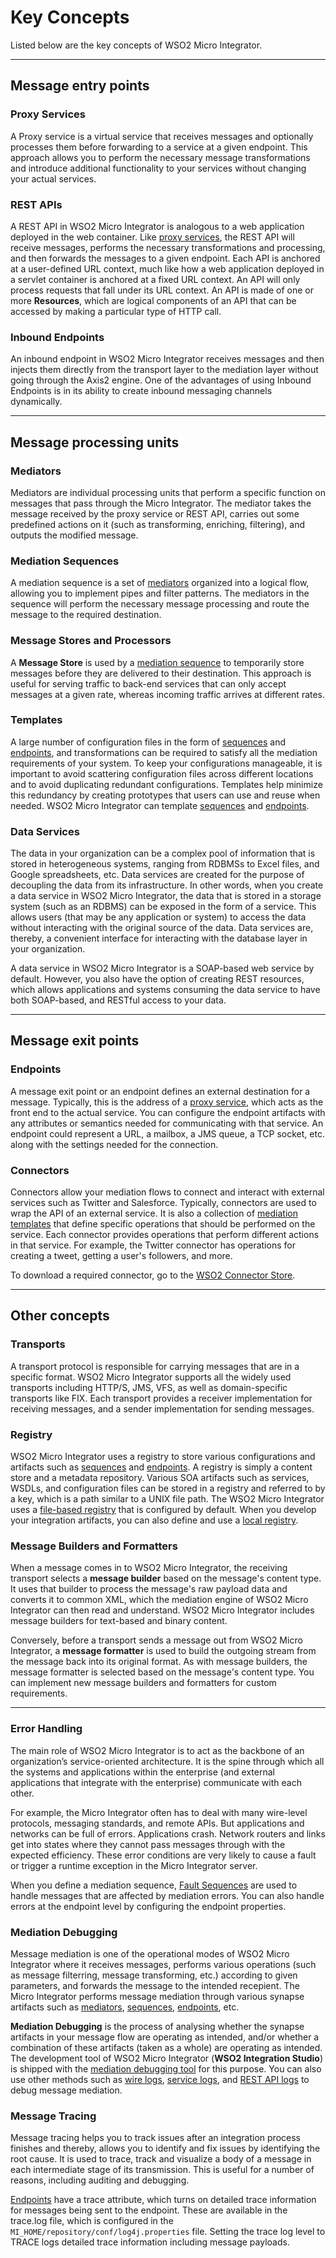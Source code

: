 # Key Concepts

Listed below are the key concepts of WSO2 Micro Integrator.

---

## Message entry points

### Proxy Services

A Proxy service is a virtual service that receives messages and optionally processes them before forwarding to a service at a given endpoint. This approach allows you to perform the necessary message transformations and introduce additional functionality to your services without changing your actual services. 

### REST APIs

A REST API in WSO2 Micro Integrator is analogous to a web application deployed in the web container. Like [proxy services](#proxy-services), the REST API will receive messages, performs the necessary transformations and processing, and then forwards the messages to a given endpoint. Each API is anchored at a user-defined URL context, much like how a web application deployed in a servlet container is anchored at a fixed URL context. An API will only process requests that fall under its URL context. An API is made of one or more **Resources**, which are logical components of an API that can be accessed by making a particular type of HTTP call. 

### Inbound Endpoints

An inbound endpoint in WSO2 Micro Integrator receives messages and then injects them directly from the transport layer to the mediation layer without going through the Axis2 engine. One of the advantages of using Inbound Endpoints is in its ability to create inbound messaging channels dynamically.

---

## Message processing units

### Mediators

Mediators are individual processing units that perform a specific function on messages that pass through the Micro Integrator. The mediator takes the message received by the proxy service or REST API, carries out some predefined actions on it (such as transforming, enriching, filtering), and outputs the modified message. 

### Mediation Sequences

A mediation sequence is a set of [mediators](#mediators) organized into a logical flow, allowing you to implement pipes and filter patterns. The mediators in the sequence will perform the necessary message processing and route the message to the required destination. 

### Message Stores and Processors

A **Message Store** is used by a [mediation sequence](#mediation-sequences) to temporarily store messages before they are delivered to their destination. This approach is useful for serving traffic to back-end services that can only accept messages at a given rate, whereas incoming traffic arrives at different rates. 

### Templates

A large number of configuration files in the form of [sequences](#mediation-sequences) and [endpoints](#endpoints), and transformations can be required to satisfy all the mediation requirements of your system. To keep your configurations manageable, it is important to avoid scattering configuration files across different locations and to avoid duplicating redundant configurations. Templates help minimize this redundancy by creating prototypes that users can use and reuse when needed. WSO2 Micro Integrator can template [sequences](#mediation-sequences) and [endpoints](#endpoints).

### Data Services 

The data in your organization can be a complex pool of information that is stored in heterogeneous systems, ranging from RDBMSs to Excel files, and Google spreadsheets, etc. Data services are created for the purpose of decoupling the data from its infrastructure. In other words, when you create a data service in WSO2 Micro Integrator, the data that is stored in a storage system (such as an RDBMS) can be exposed in the form of a service. This allows users (that may be any application or system) to access the data without interacting with the original source of the data. Data services are, thereby, a convenient interface for interacting with the database layer in your organization.

A data service in WSO2 Micro Integrator is a SOAP-based web service by default. However, you also have the option of creating REST resources, which allows applications and systems consuming the data service to have both SOAP-based, and RESTful access to your data.

---

## Message exit points

### Endpoints

A message exit point or an endpoint defines an external destination for a message. Typically, this is the address of a [proxy service](#proxy-services), which acts as the front end to the actual service. You can configure the endpoint artifacts with any attributes or semantics needed for communicating with that service. An endpoint could represent a URL, a mailbox, a JMS queue, a TCP socket, etc. along with the settings needed for the connection. 

### Connectors

Connectors allow your mediation flows to connect and interact with external services such as Twitter and Salesforce. Typically, connectors are used to wrap the API of an external service. It is also a collection of [mediation templates](#templates) that define specific operations that should be performed on the service. Each connector provides operations that perform different actions in that service. For example, the Twitter connector has operations for creating a tweet, getting a user's followers, and more.

To download a required connector, go to the [WSO2 Connector Store](https://store.wso2.com/store).

---
## Other concepts

### Transports

A transport protocol is responsible for carrying messages that are in a specific format. WSO2 Micro Integrator supports all the widely used transports including HTTP/S, JMS, VFS, as well as domain-specific transports like FIX. Each transport provides a receiver implementation for receiving messages, and a sender implementation for sending messages.

### Registry

WSO2 Micro Integrator uses a registry to store various configurations and artifacts such as [sequences](#mediation-sequences) and [endpoints](#endpoints). A registry is simply a content store and a metadata repository. Various SOA artifacts such as services, WSDLs, and configuration files can be stored in a registry and referred to by a key, which is a path similar to a UNIX file path. The WSO2 Micro Integrator uses a [file-based registry](../../setup/file_based_registry) that is configured by default. When you develop your integration artifacts, you can also define and use a [local registry](../../develop/creating-artifacts/registry/creating-local-registry-entries).

### Message Builders and Formatters

When a message comes in to WSO2 Micro Integrator, the receiving transport selects a **message builder** based on the message's content type. It uses that builder to process the message's raw payload data and converts it to common XML, which the mediation engine of WSO2 Micro Integrator can then read and understand. WSO2 Micro Integrator includes
message builders for text-based and binary content.

Conversely, before a transport sends a message out from WSO2 Micro Integrator, a **message formatter** is used to build the outgoing stream from the message back into its original format. As with message builders, the message formatter is selected based on the message's content type. You can implement new message builders and formatters for custom requirements.

---

### Error Handling

The main role of WSO2 Micro Integrator is to act as the backbone of an organization’s service-oriented architecture. It is the spine through which all the systems and applications within the enterprise (and external applications that integrate with the enterprise) communicate with each other. 

For example, the Micro Integrator often has to deal with many wire-level protocols, messaging standards, and remote APIs. But applications and networks can be full of errors. Applications crash. Network routers and links get into states where they cannot pass messages through with the expected efficiency. These error conditions are very likely to cause a fault or trigger a runtime exception in the Micro Integrator server.

When you define a mediation sequence, [Fault Sequences](../../references/synapse-properties/sequence-properties/#fault-sequences) are used to handle messages that are affected by mediation errors. You can also handle errors at the endpoint level by configuring the endpoint properties.

### Mediation Debugging

Message mediation is one of the operational modes of WSO2 Micro Integrator where it receives messages, performs various operations (such as message filterring, message transforming, etc.) according to given parameters, and forwards the message to the intended recepient. The Micro Integrator performs message mediation through various synapse artifacts such as [mediators](#mediators), [sequences](#mediation-sequences), [endpoints](#mediators), etc.

**Mediation Debugging** is the process of analysing whether the synapse artifacts in your message flow are operating as intended, and/or whether a combination of these artifacts (taken as a whole) are operating as intended. The development tool of WSO2 Micro Integrator (**WSO2 Integration Studio**) is shipped with the [mediation debugging tool](../../develop/debugging-mediation) for this purpose. You can also use other methods such as [wire logs](../develop/using-wire-logs.md), [service logs](../../develop/enabling-logs-for-services), and [REST API logs](../../develop/enabling-logs-for-api) to debug message mediation.

### Message Tracing 

Message tracing helps you to track issues after an integration process finishes and thereby, allows you to identify and fix issues by identifying the root cause. It is used to trace, track and visualize a body of a message in each intermediate stage of its transmission. This is useful for a number of reasons, including auditing and debugging.

[Endpoints](#endpoints) have a trace attribute, which turns on detailed trace information for messages being sent to the endpoint. These are available in the trace.log file, which is configured in the `MI_HOME/repository/conf/log4j.properties` file. Setting the trace log level to TRACE logs detailed trace information including message payloads.